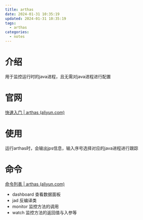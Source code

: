 ```yaml
---
title: arthas
date: 2024-01-31 10:35:19
updated: 2024-01-31 10:35:19
tags:
  - arthas
categories:
  - notes
---
```


# 介绍

用于监控运行时的java进程，且无需对java进程进行配置

# 官网

[快速入门 | arthas (aliyun.com)](https://arthas.aliyun.com/doc/quick-start.html)

# 使用

运行arthas时，会输出jps信息，输入序号选择对应的java进程进行跟踪

# 命令

[命令列表 | arthas (aliyun.com)](https://arthas.aliyun.com/doc/commands.html)

- dashboard 查看数据面板
- jad 反编译类
- monitor 监控方法的调用
- watch 监控方法的返回值与入参等